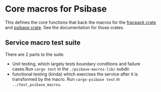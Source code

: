 # Core macros for Psibase

This defines the core functions that back the macros for the [fracpack crate](https://docs.rs/fracpack) and
[psibase crate](https://docs.rs/psibase). See the documentation for those crates.

## Service macro test suite

There are 2 parts to the suite.

- Unit testing, which largely tests boundary conditions and failure cases.Run `cargo test` in the `./psibase-macros-lib/` subdir.
- functional testing (kinda) which exercises the service after it is transformed by the macro. Run `cargo-psibase test` in `../test_psibase_macros`.
